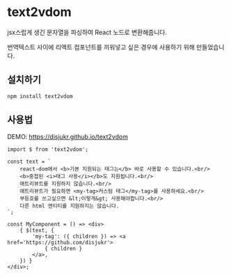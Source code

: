 # text2vdom
jsx스럽게 생긴 문자열을 파싱하여 React 노드로 변환해줍니다.

번역텍스트 사이에 리액트 컴포넌트를 끼워넣고 싶은 경우에 사용하기 위해 만들었습니다.

## 설치하기
```sh
npm install text2vdom
```

## 사용법
DEMO: <https://disjukr.github.io/text2vdom>

```tsx
import $ from 'text2vdom';

const text = `
    react-dom에서 <b>기본 지원되는 태그는</b> 바로 사용할 수 있습니다.<br/>
    <b>중첩된 <i>태그 사용</i></b>도 지원됩니다.<br/>
    애트리뷰트를 지원하지 않습니다.<br/>
    애트리뷰트가 필요하면 <my-tag>커스텀 태그</my-tag>를 사용하세요.<br/>
    부등호를 쓰고싶으면 &lt;이렇게&gt; 사용해야합니다.<br/>
    다른 html 엔티티를 지원하지는 않습니다.
`;

const MyComponent = () => <div>
    { $(text, {
        'my-tag': ({ children }) => <a href='https://github.com/disjukr'>
            { children }
        </a>,
    }) }
</div>;
```
